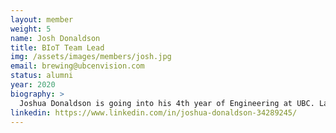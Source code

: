 ```yaml
---
layout: member
weight: 5
name: Josh Donaldson
title: BIoT Team Lead
img: /assets/images/members/josh.jpg
email: brewing@ubcenvision.com
status: alumni
year: 2020
biography: >
  Joshua Donaldson is going into his 4th year of Engineering at UBC. Last year he was the project lead of the CHBeer project where he is working with his team to design a fully-automated brewing system that can be controlled by your phone. He got involved with the project last January when it was first started. Josh attended the 2017 AiChE conference in Minneapolis last October where he, Shams, Siang and Athanasios presented the CHBeer project to over 100 other students from around the North America. His past co-op experience includes Craft Metrics and Rio Tinto. Favorite breweries include Four Winds, Central City, and Postmark! CHeers! 
linkedin: https://www.linkedin.com/in/joshua-donaldson-34289245/
---
```

